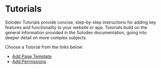 # Tutorials

Solodev Tutorials provide concise, step-by-step instructions for adding key features and functionality to your website or app. Tutorials build on the general information provided in the Solodev documentation, going into deeper detail on more complex subjects. 

Choose a Tutorial from the links below:

-	<a href="/tutorials/add-page-template/">Add Page Template</a>
-	<a href="/tutorials/add-permissions-to-group/">Add Permissions</a>

<!-- -	<a href="/tutorials/add-module/">Add Module</a> -->
<!-- -	<a href="/tutorials/add-form/">Add Form</a> -->